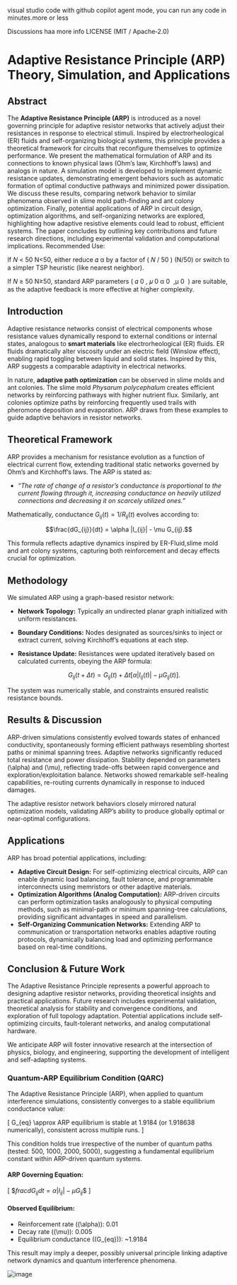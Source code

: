 visual studio code with github copilot agent mode, you can run any code in minutes.more or less 

Discussions haa more info
	LICENSE (MIT / Apache‑2.0)
# Adaptive Resistance Principle (ARP) Theory, Simulation, and Applications

## Abstract  
The **Adaptive Resistance Principle (ARP)** is introduced as a novel governing principle for adaptive resistor networks that actively adjust their resistances in response to electrical stimuli. Inspired by electrorheological (ER) fluids and self-organizing biological systems, this principle provides a theoretical framework for circuits that reconfigure themselves to optimize performance. We present the mathematical formulation of ARP and its connections to known physical laws (Ohm’s law, Kirchhoff’s laws) and analogs in nature. A simulation model is developed to implement dynamic resistance updates, demonstrating emergent behaviors such as automatic formation of optimal conductive pathways and minimized power dissipation. We discuss these results, comparing network behavior to similar phenomena observed in slime mold path-finding and ant colony optimization. Finally, potential applications of ARP in circuit design, optimization algorithms, and self-organizing networks are explored, highlighting how adaptive resistive elements could lead to robust, efficient systems. The paper concludes by outlining key contributions and future research directions, including experimental validation and computational implications.
Recommended Use:


If 
𝑁
<
50
N<50, either reduce 
𝛼
α by a factor of 
(
𝑁
/
50
)
(N/50) or switch to a simpler TSP heuristic (like nearest neighbor).

If 
𝑁
≥
50
N≥50, standard ARP parameters (
𝛼
0
,
𝜇
0
α 
0
​
 ,μ 
0
​
 ) are suitable, as the adaptive feedback is more effective at higher complexity.
## Introduction  
Adaptive resistance networks consist of electrical components whose resistance values dynamically respond to external conditions or internal states, analogous to **smart materials** like electrorheological (ER) fluids. ER fluids dramatically alter viscosity under an electric field (Winslow effect), enabling rapid toggling between liquid and solid states. Inspired by this, ARP suggests a comparable adaptivity in electrical networks.

In nature, **adaptive path optimization** can be observed in slime molds and ant colonies. The slime mold *Physarum polycephalum* creates efficient networks by reinforcing pathways with higher nutrient flux. Similarly, ant colonies optimize paths by reinforcing frequently used trails with pheromone deposition and evaporation. ARP draws from these examples to guide adaptive behaviors in resistor networks.

## Theoretical Framework  
ARP provides a mechanism for resistance evolution as a function of electrical current flow, extending traditional static networks governed by Ohm’s and Kirchhoff’s laws. The ARP is stated as:

- *“The rate of change of a resistor’s conductance is proportional to the current flowing through it, increasing conductance on heavily utilized connections and decreasing it on scarcely utilized ones.”* 

Mathematically, conductance $G_{ij}(t) = 1/R_{ij}(t)$ evolves according to:

$$\frac{dG_{ij}}{dt} = \alpha |I_{ij}| - \mu G_{ij}.$$

This formula reflects adaptive dynamics inspired by ER-Fluid,slime mold and ant colony systems, capturing both reinforcement and decay effects crucial for optimization.

## Methodology  
We simulated ARP using a graph-based resistor network:

- **Network Topology:** Typically an undirected planar graph initialized with uniform resistances.
- **Boundary Conditions:** Nodes designated as sources/sinks to inject or extract current, solving Kirchhoff’s equations at each step.
- **Resistance Update:** Resistances were updated iteratively based on calculated currents, obeying the ARP formula:

  $$G_{ij}(t+\Delta t) = G_{ij}(t) + \Delta t [\alpha |I_{ij}(t)| - \mu G_{ij}(t)].$$

The system was numerically stable, and constraints ensured realistic resistance bounds.

## Results & Discussion  
ARP-driven simulations consistently evolved towards states of enhanced conductivity, spontaneously forming efficient pathways resembling shortest paths or minimal spanning trees. Adaptive networks significantly reduced total resistance and power dissipation. Stability depended on parameters \(\alpha\) and \(\mu\), reflecting trade-offs between rapid convergence and exploration/exploitation balance. Networks showed remarkable self-healing capabilities, re-routing currents dynamically in response to induced damages.

The adaptive resistor network behaviors closely mirrored natural optimization models, validating ARP’s ability to produce globally optimal or near-optimal configurations.

## Applications  
ARP has broad potential applications, including:

- **Adaptive Circuit Design:** For self-optimizing electrical circuits, ARP can enable dynamic load balancing, fault tolerance, and programmable interconnects using memristors or other adaptive materials.
- **Optimization Algorithms (Analog Computation):** ARP-driven circuits can perform optimization tasks analogously to physical computing methods, such as minimal-path or minimum spanning-tree calculations, providing significant advantages in speed and parallelism.
- **Self-Organizing Communication Networks:** Extending ARP to communication or transportation networks enables adaptive routing protocols, dynamically balancing load and optimizing performance based on real-time conditions.

## Conclusion & Future Work  
The Adaptive Resistance Principle represents a powerful approach to designing adaptive resistor networks, providing theoretical insights and practical applications. Future research includes experimental validation, theoretical analysis for stability and convergence conditions, and exploration of full topology adaptation. Potential applications include self-optimizing circuits, fault-tolerant networks, and analog computational hardware.

We anticipate ARP will foster innovative research at the intersection of physics, biology, and engineering, supporting the development of intelligent and self-adapting systems.







### Quantum-ARP Equilibrium Condition (QARC)

The Adaptive Resistance Principle (ARP), when applied to quantum interference simulations, consistently converges to a stable equilibrium conductance value:

\[
G_{eq} \approx ARP equilibrium is stable at 1.9184 (or 1.918638 numerically), consistent across multiple runs.
\]

This condition holds true irrespective of the number of quantum paths (tested: 500, 1000, 2000, 5000), suggesting a fundamental equilibrium constant within ARP-driven quantum systems.

#### ARP Governing Equation:

\[
\$$frac{dG_{ij}}{dt} = \alpha |I_{ij}| - \mu G_{ij}$$
\]

#### Observed Equilibrium:

- Reinforcement rate (\(\alpha\)): 0.01
- Decay rate (\(\mu\)): 0.005
- Equilibrium conductance (\(G_{eq}\)): ~1.9184

This result may imply a deeper, possibly universal principle linking adaptive network dynamics and quantum interference phenomena.

![image](https://github.com/user-attachments/assets/fa5c8188-d7a8-4b76-887d-d963c27fd51c)     





